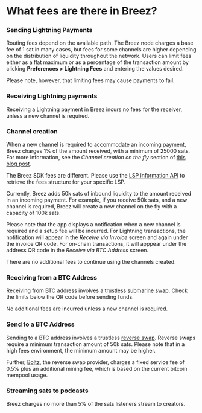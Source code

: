 # What fees are there in Breez?

### Sending Lightning Payments
Routing fees depend on the available path. The Breez node charges a base fee of 1 sat in many cases, but fees for some channels are higher depending on the distribution of liquidity throughout the network. Users can limit fees either as a flat maximum or as a percentage of the transaction amount by clicking **Preferences > Lightning Fees** and entering the values desired. 

Please note, however, that limiting fees may cause payments to fail.
### Receiving Lightning payments 
Receiving a Lightning payment in Breez incurs no fees for the receiver, unless a new channel is required.
### Channel creation 
When a new channel is required to accommodate an incoming payment, Breez charges 1% of the amount received, with a minimum of 25000 sats. For more information, see the _Channel creation on the fly_ section of [this blog post](https://medium.com/breez-technology/the-breez-release-candidate-getting-lightning-ready-for-the-global-takeover-b5d1f9756229). 

The Breez SDK fees are different. Please use the [LSP information API](https://sdk-doc.breez.technology/guide/connecting_lsp.html#channel-opening-fees) to retrieve the fees structure for your specific LSP.

Currently, Breez adds 50k sats of inbound liquidity to the amount received in an incoming payment. For example, if you receive 50k sats, and a new channel is required, Breez will create a new channel on the fly with a capacity of 100k sats.

Please note that the app displays a notification when a new channel is required and a setup fee will be incurred. For Lightning transactions, the notification will appear in the _Receive via Invoice_ screen and again under the invoice QR code. For on-chain transactions, it will apppear under the address QR code in the _Receive via BTC Address_ screen.

There are no additional fees to continue using the channels created.
### Receiving from a BTC Address
Receiving from BTC address involves a trustless [submarine swap](Adding-Funds-via-Submarine-Swaps.md). Check the limits below the QR code before sending funds.

No additional fees are incurred unless a new channel is required.
### Send to a BTC Address
Sending to a BTC address involves a trustless [reverse swap](https://medium.com/breez-technology/reverse-submarine-swaps-another-step-towards-a-p2p-lightning-economy-bacb040fdca7). Reverse swaps require a minimum transaction amount of 50k sats. Please note that in a high fees environment, the minimum amount may be higher.

Further, [Boltz](https://boltz.exchange/), the reverse swap provider, charges a fixed service fee of 0.5% plus an additional mining fee, which is based on the current bitcoin mempool usage.
### Streaming sats to podcasts
Breez charges no more than 5% of the sats listeners stream to creators.
